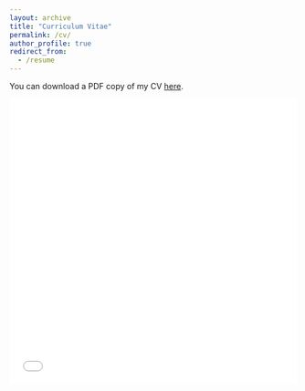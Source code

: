 ```yaml
---
layout: archive
title: "Curriculum Vitae"
permalink: /cv/
author_profile: true
redirect_from:
  - /resume
---
```

You can download a PDF copy of my CV [here](/files/pdf/CV_Sayorn_Chin.pdf).

<iframe src="/files/pdf/CV_Sayorn_Chin.pdf" width="100%" height="500" frameborder="no" border="0" marginwidth="0" marginheight="0"></iframe>
